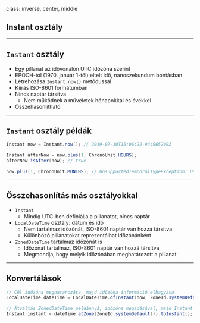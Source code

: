 class: inverse, center, middle

## Instant osztály

---

## `Instant` osztály

* Egy pillanat az idővonalon UTC időzóna szerint
* EPOCH-tól (1970. január 1-től) eltelt idő, nanoszekundum bontásban
* Létrehozása `Instant.now()` metódussal
* Kiírás ISO-8601 formátumban
* Nincs naptár társítva
    * Nem működnek a műveletek hónapokkal és évekkel
* Összehasonlítható

---

## `Instant` osztály példák

```java
Instant now = Instant.now(); // 2019-07-10T16:06:22.944565200Z

Instant afterNow = now.plus(1, ChronoUnit.HOURS);
afterNow.isAfter(now); // true

now.plus(1, ChronoUnit.MONTHS); // UnsupportedTemporalTypeException: Unsupported unit: Months
```

---

## Összehasonlítás más osztályokkal

* `Instant`
    * Mindig UTC-ben definiálja a pillanatot, nincs naptár
* `LocalDateTime` osztály: dátum és idő
    * Nem tartalmaz időzónát, ISO-8601 naptár van hozzá társítva
    * Különböző pillanatokat reprezentálhat időzónánként
* `ZonedDateTime` tartalmaz időzónát is
    * Időzónát tartalmaz, ISO-8601 naptár van hozzá társítva
    * Megmondja, hogy melyik időzónában meghatározott a pillanat

---

## Konvertálások

```java
// Cél időzóna meghatározása, majd időzóna információ elhagyása
LocalDateTime dateTime = LocalDateTime.ofInstant(now, ZoneId.systemDefault());

// Átváltás ZonedDateTime példánnyá, időzóna megadásával, majd Instant példánnyá konvertálás
Instant instant = dateTime.atZone(ZoneId.systemDefault()).toInstant();
```
